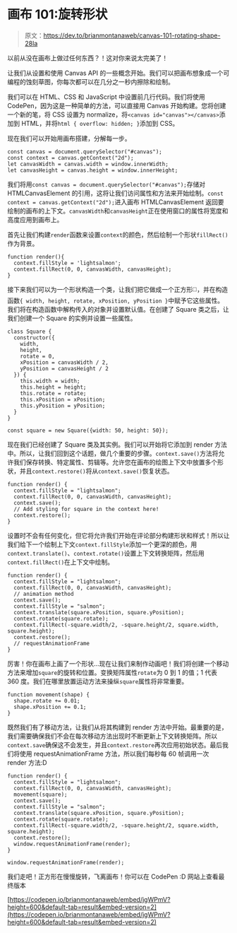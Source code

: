 # 画布 101:旋转形状

> 原文：<https://dev.to/brianmontanaweb/canvas-101-rotating-shape-28la>

以前从没在画布上做过任何东西？！这对你来说太完美了！

让我们从设置和使用 Canvas API 的一些概念开始。我们可以把画布想象成一个可编程的蚀刻草图，你每次都可以在几分之一秒内擦除和绘制。

我们可以在 HTML、CSS 和 JavaScript 中设置前几行代码。我们将使用 CodePen，因为这是一种简单的方法，可以直接用 Canvas 开始构建。您将创建一个新的笔，将 CSS 设置为 normalize，将`<canvas id="canvas"></canvas>`添加到 HTML，并将`html { overflow: hidden; }`添加到 CSS。

现在我们可以开始用画布搭建，分解每一步。

```
const canvas = document.querySelector("#canvas");
const context = canvas.getContext("2d");
let canvasWidth = canvas.width = window.innerWidth;
let canvasHeight = canvas.height = window.innerHeight; 
```

我们将用`const canvas = document.querySelector("#canvas");`存储对 HTMLCanvasElement 的引用，这将让我们访问属性和方法来开始绘制。`const context = canvas.getContext("2d");`进入画布 HTMLCanvasElement 返回要绘制的画布的上下文。`canvasWidth`和`canvasHeight`正在使用窗口的属性将宽度和高度应用到画布上。

首先让我们构建`render`函数来设置`context`的颜色，然后绘制一个形状`fillRect()`作为背景。

```
function render(){
  context.fillStyle = 'lightsalmon';
  context.fillRect(0, 0, canvasWidth, canvasHeight);
} 
```

接下来我们可以为一个形状构造一个类，让我们把它做成一个正方形◻️，并在构造函数`{ width, height, rotate, xPosition, yPosition }`中赋予它这些属性。我们将在构造函数中解构传入的对象并设置默认值。在创建了 Square 类之后，让我们创建一个 Square 的实例并设置一些属性。

```
class Square {
  constructor({
    width,
    height,
    rotate = 0,
    xPosition = canvasWidth / 2,
    yPosition = canvasHeight / 2
  }) {
    this.width = width;
    this.height = height;
    this.rotate = rotate;
    this.xPosition = xPosition;
    this.yPosition = yPosition;
  }
}

const square = new Square({width: 50, height: 50}); 
```

现在我们已经创建了 Square 类及其实例。我们可以开始将它添加到 render 方法中。所以，让我们回到这个话题，做几个重要的步骤。`context.save()`方法将允许我们保存转换、特定属性、剪辑等。允许您在画布的绘图上下文中放置多个形状，并且`context.restore()`将从`context.save()`恢复状态。

```
function render() {
  context.fillStyle = "lightsalmon";
  context.fillRect(0, 0, canvasWidth, canvasHeight);
  context.save();
  // Add styling for square in the context here!
  context.restore();
} 
```

设置时不会有任何变化，但它将允许我们开始在评论部分构建形状和样式！所以让我们给下一个绘制上下文`context.fillStyle`添加一个更深的颜色，用`context.translate()`、`context.rotate()`设置上下文转换矩阵，然后用`context.fillRect()`在上下文中绘制。

```
function render() {
  context.fillStyle = "lightsalmon";
  context.fillRect(0, 0, canvasWidth, canvasHeight);
  // animation method
  context.save();
  context.fillStyle = "salmon";
  context.translate(square.xPosition, square.yPosition);
  context.rotate(square.rotate);
  context.fillRect(-square.width/2, -square.height/2, square.width, square.height);
  context.restore();
  // requestAnimationFrame
} 
```

厉害！你在画布上画了一个形状...现在让我们来制作动画吧！我们将创建一个移动方法来增加`square`的旋转和位置。变换矩阵属性`rotate`为 0 到 1 的值；1 代表 360 度。我们在哪里放置运动方法来操纵`square`属性将非常重要。

```
function movement(shape) {
  shape.rotate += 0.01;
  shape.xPosition += 0.1;
} 
```

既然我们有了移动方法，让我们从将其构建到 render 方法中开始。最重要的是，我们需要确保我们不会在每次移动方法出现时不断更新上下文转换矩阵。所以`context.save`确保这不会发生，并且`context.restore`再次应用初始状态。最后我们将使用 requestAnimationFrame 方法，所以我们每秒每 60 帧调用一次 render 方法:D

```
function render() {
  context.fillStyle = "lightsalmon";
  context.fillRect(0, 0, canvasWidth, canvasHeight);
  movement(square);
  context.save();
  context.fillStyle = "salmon";
  context.translate(square.xPosition, square.yPosition);
  context.rotate(square.rotate);
  context.fillRect(-square.width/2, -square.height/2, square.width, square.height);
  context.restore();
  window.requestAnimationFrame(render);
}

window.requestAnimationFrame(render); 
```

我们走吧！正方形在慢慢旋转，飞离画布！你可以在 CodePen :D 网站上查看最终版本

[https://codepen.io/brianmontanaweb/embed/jgWPmV?height=600&default-tab=result&embed-version=2](https://codepen.io/brianmontanaweb/embed/jgWPmV?height=600&default-tab=result&embed-version=2)